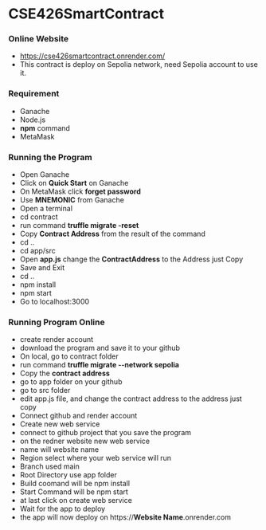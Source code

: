 # CSE426SmartContract
### Online Website ###
* https://cse426smartcontract.onrender.com/
* This contract is deploy on Sepolia network, need Sepolia account to use it.

### Requirement
* Ganache
* Node.js
* **npm** command
* MetaMask

### Running the Program
* Open Ganache
* Click on **Quick Start** on Ganache
* On MetaMask click **forget password** 
* Use **MNEMONIC** from Ganache
* Open a terminal
* cd contract
* run command **truffle migrate -reset**
* Copy **Contract Address** from the result of the command
* cd ..
* cd app/src
* Open **app.js** change the **ContractAddress** to the Address just Copy
* Save and Exit
* cd ..
* npm install
* npm start
* Go to localhost:3000

### Running Program Online ###
* create render account
* download the program and save it to your github
* On local, go to contract folder
* run command **truffle migrate --network sepolia**
* Copy the **contract address**
* go to app folder on your github
* go to src folder
* edit app.js file, and change the contract address to the address just copy
* Connect github and render account
* Create new web service
* connect to github project that you save the program
* on the redner website new web service
* name will website name
* Region select where your web service will run
* Branch used main
* Root Directory use app folder
* Build coomand will be npm install
* Start Command will be npm start
* at last click on create web service
* Wait for the app to deploy
* the app will now deploy on https://**Website Name**.onrender.com
